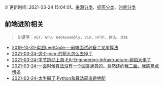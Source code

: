 :alarm_clock: 更新时间: 2021-03-24 15:04:01。[来源分类](../README.md)、[标签分类](../TAGS.md)、[时间分类](../TIMELINE.md)

## 前端进阶相关


> 关键字：`AST`、`GPU`、`WebAssembly`、`Vim`、`HTTP`、`算法`、`全栈`



- [2019-10-31-实战LeetCode---前端面试必备二叉树算法](https://www.ershicimi.com/p/f3413b58491ac20f4c17a09b8a0af5e1) 
- [2021-03-24-这个-vim-的箭头怎么去掉？](https://www.v2ex.com/t/764817) 
- [2021-03-24-字节跳动上海-EA-Engineering-Infrastructure-组招大佬了](https://www.v2ex.com/t/764780) 
- [2021-03-24-一面时候算法没有一个回答满意的，竟然还约我二面。我感觉点懵逼](https://www.v2ex.com/t/764779) 
- [2021-03-24-太牛逼了,Python和算法简直是绝配](https://sec.thief.one/article_content?a_id=e2368f25548a49aa00e7ad6784bc4a41) 
